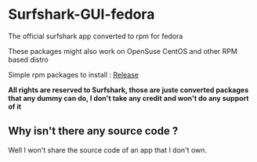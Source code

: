# Surfshark-GUI-fedora
The official surfshark app converted to rpm for fedora

These packages might also work on OpenSuse CentOS and other RPM based distro

Simple rpm packages to install : [Release](https://github.com/MiMillieuh/Surfshark-GUI-fedora/releases)

**All rights are reserved to Surfshark, those are juste converted packages that any dummy can do, I don't take any credit and won't do any support of it**

## Why isn't there any source code ?

Well I won't share the source code of an app that I don't own.

